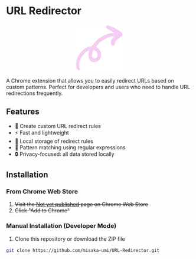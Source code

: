 # URL Redirector

<p align="center">
  <img src="icon.png" alt="URL Redirector Logo" width="128" height="128">
</p>

A Chrome extension that allows you to easily redirect URLs based on custom patterns. Perfect for developers and users who need to handle URL redirections frequently.

## Features

- 🔄 Create custom URL redirect rules
- ⚡ Fast and lightweight
- 💾 Local storage of redirect rules
- 🎯 Pattern matching using regular expressions
- 🔒 Privacy-focused: all data stored locally

## Installation
### From Chrome Web Store

1. ~~Visit the [Not yet published](https://github.com/misaka-umi/URL-Redirector/edit/main/README.md) page on Chrome Web Store~~
2. ~~Click "Add to Chrome"~~

### Manual Installation (Developer Mode)

1. Clone this repository or download the ZIP file
```bash
git clone https://github.com/misaka-umi/URL-Redirector.git
